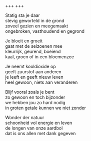 +++
+++

Statig sta je daar\
stevig geworteld in de grond\
zoveel gezien en meegemaakt\
ongebroken, vasthoudend en gegrond

Je bloeit en groeit\
gaat met de seizoenen mee\
kleurrijk, geurend, boeiend\
kaal, groen of in een bloemenzee

Je neemt kooldioxide op\
geeft zuurstof aan anderen\
je leeft en geeft nieuw leven\
heel gewoon, niets aan veranderen

Blijf vooral zoals je bent\
zo gewoon en toch bijzonder\
we hebben jou zo hard nodig\
in groten getale kunnen we niet zonder

Wonder der natuur\
schoonheid vol energie en leven\
de longen van onze aardbol\
dat is ons allen met dank gegeven

